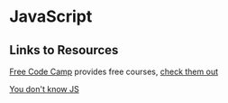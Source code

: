 # JavaScript 

## Links to Resources

[Free Code Camp](http://www.freecodecamp.com/) provides free courses, [check them out](https://learn.freecodecamp.org/)

[You don't know JS](https://github.com/getify/You-Dont-Know-JS)
